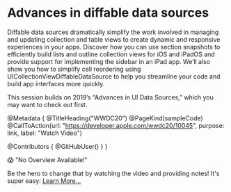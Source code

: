 # Advances in diffable data sources

Diffable data sources dramatically simplify the work involved in managing and updating collection and table views to create dynamic and responsive experiences in your apps. Discover how you can use section snapshots to efficiently build lists and outline collection views for iOS and iPadOS and provide support for implementing the sidebar in an iPad app. We’ll also show you how to simplify cell reordering using UICollectionViewDiffableDataSource to help you streamline your code and build app interfaces more quickly.

This session builds on 2019’s “Advances in UI Data Sources,” which you may want to check out first.

@Metadata {
   @TitleHeading("WWDC20")
   @PageKind(sampleCode)
   @CallToAction(url: "https://developer.apple.com/wwdc20/10045", purpose: link, label: "Watch Video")

   @Contributors {
      @GitHubUser(<replace this with your GitHub handle>)
   }
}

😱 "No Overview Available!"

Be the hero to change that by watching the video and providing notes! It's super easy:
 [Learn More…](https://wwdcnotes.github.io/WWDCNotes/documentation/wwdcnotes/contributing)
